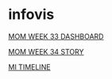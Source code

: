 # infovis

[MOM WEEK 33 DASHBOARD](https://ftarakdjian.github.io/infovis/MOMOWEEK33.html)


[MOM WEEK 34 STORY](https://ftarakdjian.github.io/infovis/MOMWEEK34.html)


[MI TIMELINE](https://ftarakdjian.github.io/infovis/MiTimeline.html)
